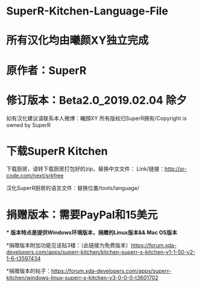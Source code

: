 # SuperR-Kitchen-Language-File
# 所有汉化均由曦颜XY独立完成

# 原作者：SuperR

# 修订版本：Beta2.0_2019.02.04 除夕


如有汉化建议请联系本人微博：曦顏XY
所有版权归SuperR拥有/Copyright is owned by SuperR

# 下载SuperR Kitchen

下载厨房，请转下载厨房打包好的zip，替换中文文件：
Link/链接：http://sr-code.com/next/srkfree

汉化SuperR厨房的语言文件：替换位置/tools/language/

# 捐赠版本：需要PayPal和15美元

<b>* 版本特点是提供Windows环境版本，捐赠的Linux版本&& Mac OS版本</b>

*捐赠版本附加功能见该贴3楼：（此链接为免费版本）https://forum.xda-developers.com/apps/superr-kitchen/kitchen-superr-s-kitchen-v1-1-50-v2-1-6-t3597434

*捐赠版本的帖子：https://forum.xda-developers.com/apps/superr-kitchen/windows-linux-superr-s-kitchen-v3-0-0-0-t3601702
